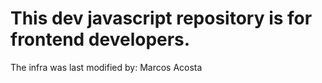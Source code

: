 # This dev javascript repository is for frontend developers. 
The infra was last modified by: Marcos Acosta